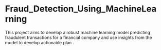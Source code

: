 # Fraud_Detection_Using_MachineLearning
This project aims to develop a robust machine learning model predicting fraudulent transactions for a financial company and use insights from the model to develop actionable plan .

